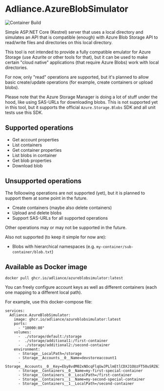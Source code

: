 # Adliance.AzureBlobSimulator

![Container Build](https://github.com/adliance/AzureBlobSimulator/actions/workflows/docker-build-push.yml/badge.svg)

Simple ASP.NET Core (Kestrel) server that uses a local directory and simulates an API
that is compatible (enough) with Azure Blob Storage API to read/write files and directories on this local directory.

This tool is not intended to provide a fully compatible emulator for Azure Storage (use Azurite or other tools 
for that), but it can be used to make certain "cloud native" applications (that require Azure Blobs)
work with local directories.

For now, only "read" operations are supported, but it's planned to allow basic create/update operations
(for example, create containers or upload blobs).

Please note that the Azure Storage Manager is doing a lot of stuff under the hood, like using SAS-URLs for
downloading blobs. This is not supported yet in this tool, but it supports the official `Azure.Storage.Blobs` SDK
and all unit tests use this SDK.

## Supported operations
- Get account properties
- List containers
- Get container properties
- List blobs in container
- Get blob properties
- Download blob

## Unsupported operations
The folloowing operations are not supported (yet), but it is planned to support them at some point in the future.
- Create containers (maybe also delete containers)
- Upload and delete blobs
- Support SAS-URLs for all supported operations

Other operations may or may not be supported in the future.

Also not supported (to keep it simple for now are):
- Blobs with hierarchical namespaces (e.g. `my-container/sub-container/blob.txt`)


## Available as Docker image

`docker pull ghcr.io/adliance/azureblobsimulator:latest`

You can freely configure account keys as well as different containers (each one mapping to a different local path).

For example, use this docker-compose file:

```
services:
  Adliance.AzureBlobSimulator:
    image: ghcr.io/adliance/azureblobsimulator:latest
    ports:
      - "10000:80"
    volumes:
      -  ./storage/default:/storage       
      -  ./storage/additional1:/first-container    
      -  ./storage/additional2:/second-container       
    environment:
      - Storage__LocalPath=/storage
      - Storage__Accounts__0__Name=devstoreaccount1
      - Storage__Accounts__0__Key=Eby8vdM02xNOcqFlqUwJPLlmEtlCDXJ1OUzFT50uSRZ6IFsuFq2UVErCz4I6tq/K1SZFPTOtr/KBHBeksoGMGw==
      - Storage__Containers__0__Name=my-first-special-container
      - Storage__Containers__0__LocalPath=/first-container
      - Storage__Containers__1__Name=my-second-special-container
      - Storage__Containers__1__LocalPath=/second-container
```
